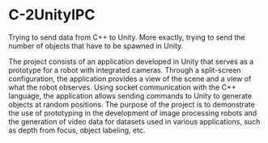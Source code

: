 # C-2UnityIPC

Trying to send data from C++ to Unity. More exactly, trying to send the number of objects that have to be spawned in Unity.

The project consists of an application developed in Unity that serves as a prototype for a robot with integrated cameras. Through a split-screen configuration, the application provides a view of the scene and a view of what the robot observes. Using socket communication with the C++ language, the application allows sending commands to Unity to generate objects at random positions. The purpose of the project is to demonstrate the use of prototyping in the development of image processing robots and the generation of video data for datasets used in various applications, such as depth from focus, object labeling, etc.
